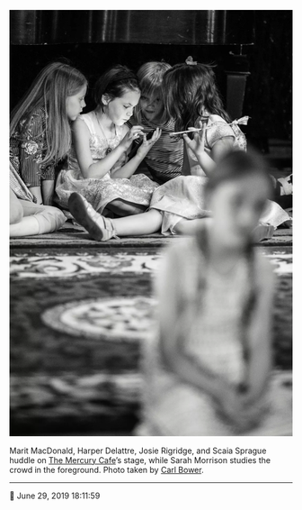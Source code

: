![Marit MacDonald, Harper Delattre, Josie Rigridge, and Scaia Sprague huddle on the Mercury Cafe’s stage](assets/05b3805e961e3e2757a3d4b7ae87c338.webp)

Marit MacDonald, Harper Delattre, Josie Rigridge, and Scaia Sprague huddle on [The Mercury Cafe](http://mercurycafe.com/)’s stage, while Sarah Morrison studies the crowd in the foreground. Photo taken by [Carl Bower](http://carlbowerphotos.com/).

- - - -

📅 June 29, 2019 18:11:59
